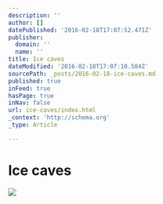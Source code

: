 ```yaml
---
description: ''
author: []
datePublished: '2016-02-18T17:07:52.471Z'
publisher:
  domain: ''
  name: ''
title: Ice caves
dateModified: '2016-02-18T17:07:10.584Z'
sourcePath: _posts/2016-02-18-ice-caves.md
published: true
inFeed: true
hasPage: true
inNav: false
url: ice-caves/index.html
_context: 'http://schema.org'
_type: Article

---
```

# Ice caves
![](https://the-grid-user-content.s3-us-west-2.amazonaws.com/7990369f-c68f-4454-b447-c3318efc883b.png)